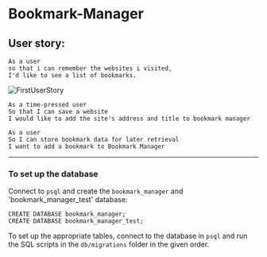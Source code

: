 # Bookmark-Manager

## User story:
```
As a user
so that i can remember the websites i visited,
I'd like to see a list of bookmarks.

```
![FirstUserStory](https://i.imgur.com/v6fHGkZ.png)

```
As a time-pressed user
So that I can save a website
I would like to add the site's address and title to bookmark manager
```
```
As a user
So I can store bookmark data for later retrieval
I want to add a bookmark to Bookmark Manager
```
---

### To set up the database

Connect to `psql` and create the `bookmark_manager` and 'bookmark_manager_test' database:

```
CREATE DATABASE bookmark_manager;
CREATE DATABASE bookmark_manager_test;
```

To set up the appropriate tables, connect to the database in `psql` and run the SQL scripts in the `db/migrations` folder in the given order.


